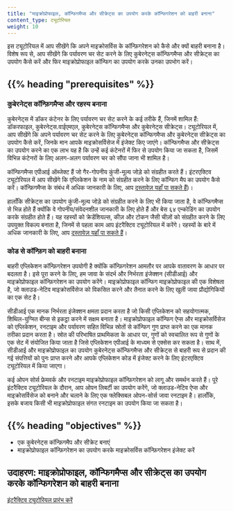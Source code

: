 ```yaml
---
title: "माइक्रोप्रोफाइल, कॉन्फिगमैप्स और सीक्रेट्स का उपयोग करके कॉन्फिगरेशन को बाहरी बनाना"
content_type: ट्यूटोरियल
weight: 10
---
```


<!-- overview -->

इस ट्यूटोरियल में आप सीखेंगे कि अपने माइक्रोसर्विस के कॉन्फ़िगरेशन को कैसे और क्यों बाहरी बनाना है। 
विशेष रूप से, आप सीखेंगे कि पर्यावरण चर सेट करने के लिए कुबेरनेट्स कॉन्फिगमैप्स और सीक्रेट्स का 
उपयोग कैसे करें और फिर माइक्रोप्रोफाइल कॉन्फिग का उपयोग करके उनका उपभोग करें। 


## {{% heading "prerequisites" %}}

### कुबेरनेट्स कॉन्फ़िगमैप्स और रहस्य बनाना

कुबेरनेट्स में डॉकर कंटेनर के लिए पर्यावरण चर सेट करने के कई तरीके हैं, जिनमें शामिल हैं: डॉकरफाइल, 
कुबेरनेट्स.वाईएमएल, कुबेरनेट्स कॉन्फिगमैप्स और कुबेरनेट्स सीक्रेट्स। ट्यूटोरियल में, आप सीखेंगे कि अपने 
पर्यावरण चर सेट करने के लिए कुबेरनेट्स कॉन्फिगमैप्स और कुबेरनेट्स सीक्रेट्स का उपयोग कैसे करें, जिनके मान 
आपके माइक्रोसर्विसेज में इंजेक्ट किए जाएंगे। कॉन्फिगमैप्स और सीक्रेट्स का उपयोग करने का एक लाभ यह है कि 
उन्हें कई कंटेनरों में फिर से उपयोग किया जा सकता है, जिसमें विभिन्न कंटेनरों के लिए अलग-अलग पर्यावरण चर 
को सौंपा जाना भी शामिल है।

कॉन्फिगमैप्स एपीआई ऑब्जेक्ट हैं जो गैर-गोपनीय कुंजी-मूल्य जोड़े को संग्रहीत करते हैं। 
इंटरएक्टिव ट्यूटोरियल में आप सीखेंगे कि एप्लिकेशन के नाम को संग्रहीत करने के लिए 
कॉन्फिग मैप का उपयोग कैसे करें। कॉन्फ़िगमैप्स के संबंध में अधिक जानकारी के लिए, 
आप [दस्तावेज़ यहाँ पा सकते हैं](/docs/tasks/configure-pod-container/configure-pod-configmap/))।

हालाँकि सीक्रेट्स का उपयोग कुंजी-मूल्य जोड़े को संग्रहीत करने के लिए भी किया जाता है, 
वे कॉन्फिगमैप्स से भिन्न होते हैं क्योंकि वे गोपनीय/संवेदनशील जानकारी के लिए होते हैं और बेस ६४ एन्कोडिंग 
का उपयोग करके संग्रहीत होते हैं। यह रहस्यों को क्रेडेंशियल्स, कीज़ और टोकन जैसी चीज़ों को संग्रहीत करने 
के लिए उपयुक्त विकल्प बनाता है, जिनमें से पहला काम आप इंटरैक्टिव ट्यूटोरियल में करेंगे। रहस्यों के बारे 
में अधिक जानकारी के लिए, आप [दस्तावेज़ यहाँ पा सकते हैं](/docs/concepts/configuration/secret/)।

### कोड से कॉन्फ़िग को बाहरी बनाना
बाहरी एप्लिकेशन कॉन्फ़िगरेशन उपयोगी है क्योंकि कॉन्फ़िगरेशन आमतौर पर आपके वातावरण के आधार पर 
बदलता है। इसे पूरा करने के लिए, हम जावा के संदर्भ और निर्भरता इंजेक्शन (सीडीआई) और माइक्रोप्रोफाइल 
कॉन्फ़िगरेशन का उपयोग करेंगे। माइक्रोप्रोफाइल कॉन्फिग माइक्रोप्रोफाइल की एक विशेषता है, जो क्लाउड-नेटिव 
माइक्रोसर्विसेज को विकसित करने और तैनात करने के लिए खुली जावा प्रौद्योगिकियों का एक सेट है।

सीडीआई एक मानक निर्भरता इंजेक्शन क्षमता प्रदान करता है जो किसी एप्लिकेशन को सहयोगात्मक, शिथिल-युग्मित 
बीन्स से इकट्ठा करने में सक्षम बनाता है। माइक्रोप्रोफाइल कॉन्फिग ऐप्स और माइक्रोसर्विसेज को एप्लिकेशन, रनटाइम 
और पर्यावरण सहित विभिन्न स्रोतों से कॉन्फिग गुण प्राप्त करने का एक मानक तरीका प्रदान करता है। स्रोत की 
परिभाषित प्राथमिकता के आधार पर, गुणों को स्वचालित रूप से गुणों के एक सेट में संयोजित किया जाता है जिसे 
एप्लिकेशन एपीआई के माध्यम से एक्सेस कर सकता है। साथ में, सीडीआई और माइक्रोप्रोफाइल का उपयोग कुबेरनेट्स 
कॉन्फिगमैप्स और सीक्रेट्स से बाहरी रूप से प्रदान की गई संपत्तियों को पुनः प्राप्त करने और आपके एप्लिकेशन कोड 
में इंजेक्ट करने के लिए इंटरएक्टिव ट्यूटोरियल में किया जाएगा।

कई ओपन सोर्स फ्रेमवर्क और रनटाइम माइक्रोप्रोफाइल कॉन्फ़िगरेशन को लागू और समर्थन करते हैं। पूरे इंटरैक्टिव 
ट्यूटोरियल के दौरान, आप ओपन लिबर्टी का उपयोग करेंगे, जो क्लाउड-नेटिव ऐप्स और माइक्रोसर्विसेज को बनाने 
और चलाने के लिए एक फ्लेक्सिबल ओपन-सोर्स जावा रनटाइम है। हालाँकि, इसके बजाय किसी भी माइक्रोप्रोफाइल 
संगत रनटाइम का उपयोग किया जा सकता है।

## {{% heading "objectives" %}}

* एक कुबेरनेट्स कॉन्फ़िगमैप और सीक्रेट बनाएं
* माइक्रोप्रोफाइल कॉन्फ़िगरेशन का उपयोग करके माइक्रोसर्विस कॉन्फ़िगरेशन इंजेक्ट करें
  <!-- lessoncontent -->
  
## उदाहरण: माइक्रोप्रोफाइल, कॉन्फिगमैप्स और सीक्रेट्स का उपयोग करके कॉन्फिगरेशन को बाहरी बनाना
[इंटरैक्टिव ट्यूटोरियल प्रारंभ करें](/docs/tutorials/configuration/configure-java-microservice/configure-java-microservice-interactive/)
